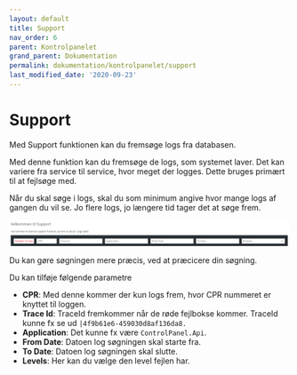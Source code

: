 ```yaml
---
layout: default
title: Support
nav_order: 6
parent: Kontrolpanelet
grand_parent: Dokumentation
permalink: dokumentation/kontrolpanelet/support
last_modified_date: '2020-09-23'
---
```


# Support

Med Support funktionen kan du fremsøge logs fra databasen.

Med denne funktion kan du fremsøge de logs, som systemet laver. Det kan variere fra service til service, hvor meget der logges.
Dette bruges primært til at fejlsøge med.

Når du skal søge i logs, skal du som minimum angive hvor mange logs af gangen du vil se. Jo flere logs, jo længere tid tager det at søge frem.

![Søge parametre](/assets/documentation/support-search-params.png)

Du kan gøre søgningen mere præcis, ved at præcicere din søgning.

Du kan tilføje følgende parametre

- **CPR**: Med denne kommer der kun logs frem, hvor CPR nummeret er knyttet til loggen.
- **Trace Id**: TraceId fremkommer når de røde fejlbokse kommer. TraceId kunne fx se ud `|4f9b61e6-459030d8af136da8.`
- **Application**: Det kunne fx være `ControlPanel.Api`.
- **From Date**: Datoen log søgningen skal starte fra.
- **To Date**: Datoen log søgningen skal slutte.
- **Levels**: Her kan du vælge den level fejlen har.

